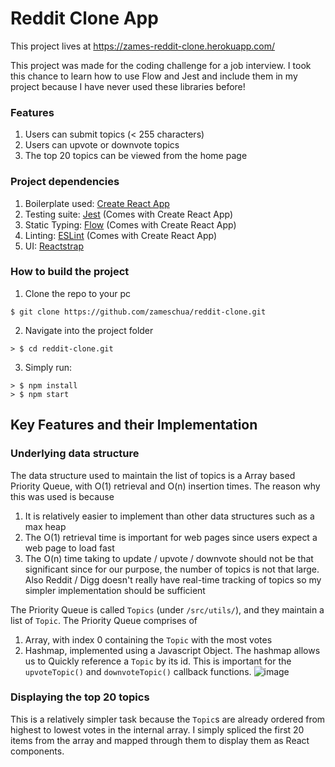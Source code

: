 # Reddit Clone App
This project lives at https://zames-reddit-clone.herokuapp.com/

This project was made for the coding challenge for a job interview.
I took this chance to learn how to use Flow and Jest and include them in my project because I have never used these libraries before!

### Features
1. Users can submit topics (< 255 characters)
2. Users can upvote or downvote topics
3. The top 20 topics can be viewed from the home page

### Project dependencies
1. Boilerplate used: [Create React App](https://github.com/facebook/create-react-app)
2. Testing suite: [Jest](https://facebook.github.io/jest/) (Comes with Create React App)
3. Static Typing: [Flow](https://flow.org/) (Comes with Create React App)
4. Linting: [ESLint](https://eslint.org/) (Comes with Create React App)
5. UI: [Reactstrap](https://reactstrap.github.io/)

### How to build the project
1. Clone the repo to your pc
```
$ git clone https://github.com/zameschua/reddit-clone.git
```
2. Navigate into the project folder
```
> $ cd reddit-clone.git
```
3. Simply run:
```
> $ npm install
> $ npm start
```

## Key Features and their Implementation
### Underlying data structure
The data structure used to maintain the list of topics is a Array based Priority Queue, with O(1) retrieval and O(n) insertion times.
The reason why this was used is because
1. It is relatively easier to implement than other data structures such as a max heap
2. The O(1) retrieval time is important for web pages since users expect a web page to load fast
3. The O(n) time taking to update / upvote / downvote should not be that significant since for our purpose, the number of topics is not that large. Also Reddit / Digg doesn't really have real-time tracking of topics so my simpler implementation should be sufficient

The Priority Queue is called `Topics` (under `/src/utils/`), and they maintain a list of `Topic`.
The Priority Queue comprises of
1. Array, with index 0 containing the `Topic` with the most votes
2. Hashmap, implemented using a Javascript Object. The hashmap allows us to Quickly reference a `Topic` by its id. This is important for the `upvoteTopic()` and `downvoteTopic()` callback functions.
![image](https://user-images.githubusercontent.com/18271085/35744085-6002883a-087a-11e8-981e-91b0dfca85f5.png)

### Displaying the top 20 topics
This is a relatively simpler task because the `Topic`s are already ordered from highest to lowest votes in the internal array. I simply spliced the first 20 items from the array and mapped through them to display them as React components.
